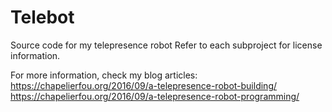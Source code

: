 # Telebot
Source code for my telepresence robot
Refer to each subproject for license information.

For more information, check my blog articles:
https://chapelierfou.org/2016/09/a-telepresence-robot-building/
https://chapelierfou.org/2016/09/a-telepresence-robot-programming/
